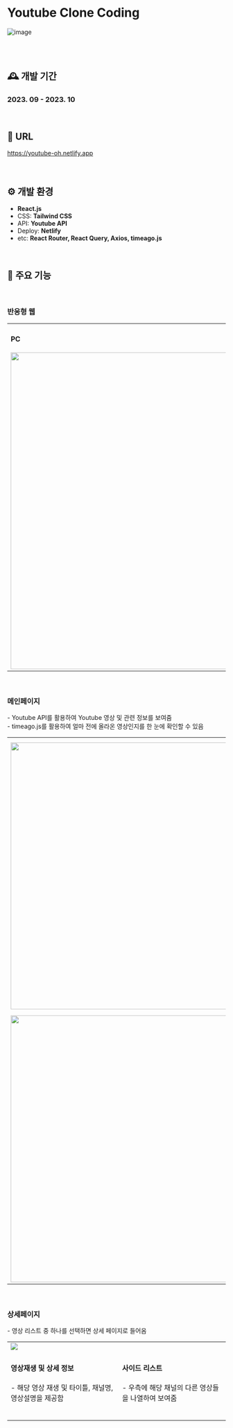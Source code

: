 # Youtube Clone Coding

![image](https://github.com/O-daeun/Youtube-project/assets/105799083/1a286fae-d762-44aa-820d-82fa4b81ad57)

<br />
<br />

## 🕰️ 개발 기간

### 2023. 09 - 2023. 10
<br />

## 🔗 URL

https://youtube-oh.netlify.app
<br />
<br />
<br />

## ⚙️ 개발 환경

- **React.js**
- CSS: **Tailwind CSS**
- API: **Youtube API**
- Deploy: **Netlify**
- etc: **React Router, React Query, Axios, timeago.js**
<br />

## 📌 주요 기능
<br />

### 반응형 웹

<table>
 <tr>
  <td>
   <h4>PC</h4>
  <img src="https://github.com/O-daeun/Youtube-project/assets/105799083/1a286fae-d762-44aa-820d-82fa4b81ad57" width="730" />  
  </td>
  <td>
   <h4>Mobile</h4>
   <img src="https://github.com/O-daeun/Youtube-project/assets/105799083/d61db915-036c-49c6-9cc9-776b4baeea61" width="200" />  
  </td>
 </tr>
</table>
<br />

### 메인페이지

<p>
 - Youtube API를 활용하여 Youtube 영상 및 관련 정보를 보여줌 <br />
 - timeago.js를 활용하여 얼마 전에 올라온 영상인지를 한 눈에 확인할 수 있음
</p>
<table>
 <tr>
  <td>
   <img src="https://github.com/O-daeun/Youtube-project/assets/105799083/f513d521-898a-4ca3-be32-a7b958eacdc8" width="615" />
  </td>
  <td>
   <h4>인기동영상</h4>
   <p> - 홈에서 실시간 인기동영상 리스트를 보여줌</p>
  </td>
 </tr>
 <tr>
  <td>
   <img src="https://github.com/O-daeun/Youtube-project/assets/105799083/e9d0ad6c-f5b5-48ab-aeae-4291d8159145" width="615" />
  </td>
  <td>
   <h4>검색 기능</h4>
    <p>- 키워드 검색 시 관련 영상 리스트를 보여줌</p>
  </td>
 </tr>
</table>
<br />

### 상세페이지

<p>
 - 영상 리스트 중 하나를 선택하면 상세 페이지로 들어옴
</p>
<table>
 <tr>
  <td colspan="2">
   <img src="https://github.com/O-daeun/Youtube-project/assets/105799083/80f6039c-381a-43d1-97e6-57d2a2237c52" />
  </td>
</tr>
<tr>
  <td>
   <h4>영상재생 및 상세 정보</h4>
    <p>- 해당 영상 재생 및 타이틀, 채널명, 영상설명을 제공함</p>
    <br />
  </td>
  <td>
  <h4>사이드 리스트</h4>
    <p>- 우측에 해당 채널의 다른 영상들을 나열하여 보여줌</p>
    <br />
  </td>
 </tr>
</table>

<br />
<br />
